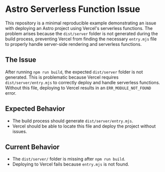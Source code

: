 # Astro Serverless Function Issue

This repository is a minimal reproducible example demonstrating an issue with deploying an Astro project using Vercel's serverless functions. The problem arises because the `dist/server` folder is not generated during the build process, preventing Vercel from finding the necessary `entry.mjs` file to properly handle server-side rendering and serverless functions.

## The Issue

After running `npm run build`, the expected `dist/server` folder is not generated. This is problematic because Vercel requires `dist/server/entry.mjs` to correctly deploy and handle serverless functions. Without this file, deploying to Vercel results in an `ERR_MODULE_NOT_FOUND` error.

## Expected Behavior
- The build process should generate `dist/server/entry.mjs`.
- Vercel should be able to locate this file and deploy the project without issues.

## Current Behavior
- The `dist/server/` folder is missing after `npm run build`.
- Deploying to Vercel fails because `entry.mjs` is not found.